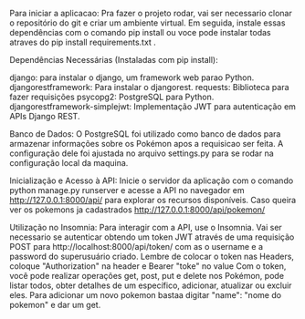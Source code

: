 Para iniciar a aplicacao:
Pra fazer o projeto rodar, vai ser necessario clonar o repositório do git e criar um ambiente virtual. Em seguida, instale essas dependências com o comando pip install ou voce pode instalar todas atraves do pip install requirements.txt .

Dependências Necessárias (Instaladas com pip install):

django: para instalar o django, um framework web parao Python.
djangorestframework: Para instalar o djangorest.
requests: Biblioteca para fazer requisições
psycopg2: PostgreSQL para Python.
djangorestframework-simplejwt: Implementação JWT para autenticação em APIs Django REST.

Banco de Dados:
O PostgreSQL foi utilizado como banco de dados para armazenar informações sobre os Pokémon apos a requisicao ser feita. A configuração dele foi ajustada no arquivo settings.py para se rodar na configuração local da maquina.

Inicialização e Acesso à API:
Inicie o servidor da aplicação com o comando python manage.py runserver e acesse a API no navegador em http://127.0.0.1:8000/api/ para explorar os recursos disponíveis. Caso queira ver os pokemons ja cadastrados http://127.0.0.1:8000/api/pokemon/  

Utilização no Insomnia:
Para interagir com a API, use o Insomnia. Vai ser necessario se autenticar obtendo um token JWT através de uma requisição POST para http://localhost:8000/api/token/ com as o username e a password do superusuário criado. Lembre de colocar o token nas Headers, coloque "Authorization" na header e Bearer "toke" no value  Com o token, você pode realizar operações get, post, put e delete nos Pokémon, pode listar todos, obter detalhes de um específico, adicionar, atualizar ou excluir eles. Para adicionar um novo pokemon bastaa digitar "name": "nome do pokemon" e dar um get. 


